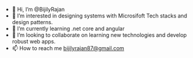 - 👋 Hi, I’m @BijilyRajan
- 👀 I’m interested in designing systems with Microsifoft Tech stacks and design patterns.
- 🌱 I’m currently learning .net core and angular
- 💞️ I’m looking to collaborate on learning new technologies and develop robust web apps.
- 📫 How to reach me bijilyrajan87@gmail.com

<!---
BijilyRajan/BijilyRajan is a ✨ special ✨ repository because its `README.md` (this file) appears on your GitHub profile.
You can click the Preview link to take a look at your changes.
--->
